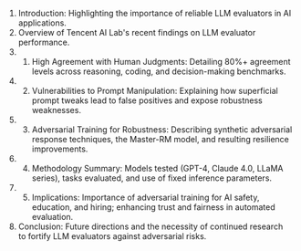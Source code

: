 1. Introduction: Highlighting the importance of reliable LLM evaluators in AI applications.
2. Overview of Tencent AI Lab's recent findings on LLM evaluator performance.
3. 1. High Agreement with Human Judgments: Detailing 80%+ agreement levels across reasoning, coding, and decision-making benchmarks.
4. 2. Vulnerabilities to Prompt Manipulation: Explaining how superficial prompt tweaks lead to false positives and expose robustness weaknesses.
5. 3. Adversarial Training for Robustness: Describing synthetic adversarial response techniques, the Master-RM model, and resulting resilience improvements.
6. 4. Methodology Summary: Models tested (GPT-4, Claude 4.0, LLaMA series), tasks evaluated, and use of fixed inference parameters.
7. 5. Implications: Importance of adversarial training for AI safety, education, and hiring; enhancing trust and fairness in automated evaluation.
8. Conclusion: Future directions and the necessity of continued research to fortify LLM evaluators against adversarial risks.
